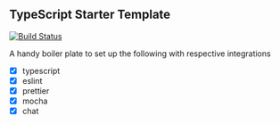 ## TypeScript Starter Template

[![Build Status](https://travis-ci.com/introdevs/typescript-template.svg?branch=master)](https://travis-ci.com/introdevs/typescript-template)

A handy boiler plate to set up the following with respective integrations

- [x] typescript
- [x] eslint
- [x] prettier
- [x] mocha
- [x] chat
